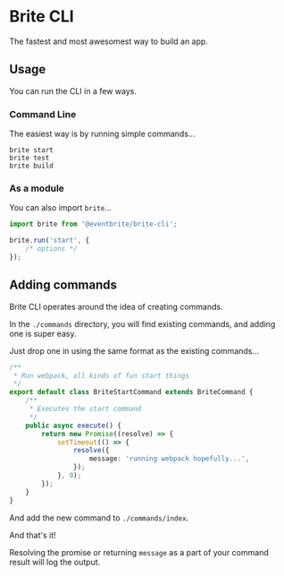 # Brite CLI
The fastest and most awesomest way to build an app.

## Usage
You can run the CLI in a few ways.

### Command Line
The easiest way is by running simple commands...

```shell
brite start
brite test
brite build
```

### As a module
You can also import `brite`...

```js
import brite from '@eventbrite/brite-cli';

brite.run('start', {
    /* options */
});
```

## Adding commands
Brite CLI operates around the idea of creating commands.

In the `./commands` directory, you will find existing commands, and adding one is super easy.

Just drop one in using the same format as the existing commands...

```ts
/**
 * Run webpack, all kinds of fun start things
 */
export default class BriteStartCommand extends BriteCommand {
    /**
     * Executes the start command
     */
    public async execute() {
        return new Promise((resolve) => {
            setTimeout(() => {
                resolve({
                    message: 'running webpack hopefully...',
                });
            }, 0);
        });
    }
}
```

And add the new command to `./commands/index`.

And that's it!

Resolving the promise or returning `message` as a part of your command result will log the output.


